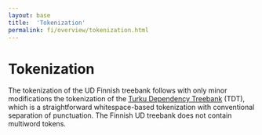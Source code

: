 ```yaml
---
layout: base
title:  'Tokenization'
permalink: fi/overview/tokenization.html
---
```


# Tokenization

The tokenization of the UD Finnish treebank follows with only minor modifications the tokenization of the [Turku Dependency Treebank](http://bionlp.utu.fi/fintreebank.html) (TDT), which is a straightforward
whitespace-based tokenization with conventional separation of punctuation.
The Finnish UD treebank does not contain multiword tokens.
